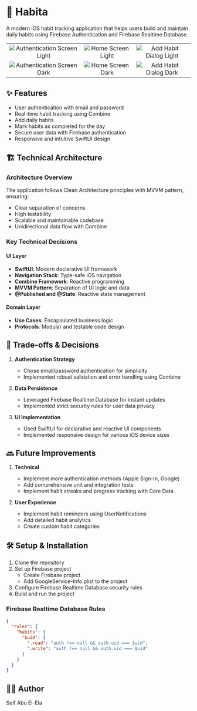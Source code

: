 # 🌱 Habita

A modern iOS habit tracking application that helps users build and maintain daily habits using Firebase Authentication and Firebase Realtime Database.

<table style="width: 100%; text-align: center; table-layout: fixed;">
  <tr>
    <td>
      <img src="https://github.com/user-attachments/assets/885837fe-cfba-47eb-b2bd-e05f3b9d0c8b" alt="Authentication Screen Light"><br>
    </td>
    <td>
      <img src="https://github.com/user-attachments/assets/143a687a-0024-40a6-8484-cff47ae62b66" alt="Home Screen Light"><br>
    </td>
    <td>
      <img src="https://github.com/user-attachments/assets/390fbff4-8ce3-4e4e-adc8-b7a4b999070d" alt="Add Habit Dialog Light"><br>
    </td>
  </tr>
  <tr>
    <td>
      <img src="https://github.com/user-attachments/assets/90468ec5-d835-46f6-bb87-693fc25b3c0a" alt="Authentication Screen Dark"><br>
    </td>
    <td>
      <img src="https://github.com/user-attachments/assets/60285fa5-fd7d-4ea6-92c1-b5af6668d167" alt="Home Screen Dark"><br>
    </td>
    <td>
      <img src="https://github.com/user-attachments/assets/6025ed39-6e1f-41d3-a97b-5b06e87792fb" alt="Add Habit Dialog Dark"><br>
    </td>
  </tr>
</table>

## ✨ Features

- User authentication with email and password
- Real-time habit tracking using Combine
- Add daily habits
- Mark habits as completed for the day
- Secure user data with Firebase authentication
- Responsive and intuitive SwiftUI design

## 🏗️ Technical Architecture

### Architecture Overview

The application follows Clean Architecture principles with MVVM pattern, ensuring:

- Clear separation of concerns
- High testability
- Scalable and maintainable codebase
- Unidirectional data flow with Combine

### Key Technical Decisions

#### UI Layer

- **SwiftUI**: Modern declarative UI framework
- **Navigation Stack**: Type-safe iOS navigation
- **Combine Framework**: Reactive programming
- **MVVM Pattern**: Separation of UI logic and data
- **@Published and @State**: Reactive state management

#### Domain Layer

- **Use Cases**: Encapsulated business logic
- **Protocols**: Modular and testable code design

## 🔄 Trade-offs & Decisions

1. **Authentication Strategy**
   - Chose email/password authentication for simplicity
   - Implemented robust validation and error handling using Combine

2. **Data Persistence**
   - Leveraged Firebase Realtime Database for instant updates
   - Implemented strict security rules for user data privacy

3. **UI Implementation**
   - Used SwiftUI for declarative and reactive UI components
   - Implemented responsive design for various iOS device sizes

## 🔜 Future Improvements

1. **Technical**
   - Implement more authentication methods (Apple Sign-In, Google)
   - Add comprehensive unit and integration tests
   - Implement habit streaks and progress tracking with Core Data

2. **User Experience**
   - Implement habit reminders using UserNotifications
   - Add detailed habit analytics
   - Create custom habit categories

## 🛠️ Setup & Installation

1. Clone the repository
2. Set up Firebase project
   - Create Firebase project
   - Add GoogleService-Info.plist to the project
3. Configure Firebase Realtime Database security rules
4. Build and run the project

### Firebase Realtime Database Rules

```json
{
  "rules": {
    "habits": {
      "$uid": {
        ".read": "auth !== null && auth.uid === $uid",
        ".write": "auth !== null && auth.uid === $uid"
      }
    }
  }
}
```

## 👨‍💻 Author

Seif Abu El-Ela
